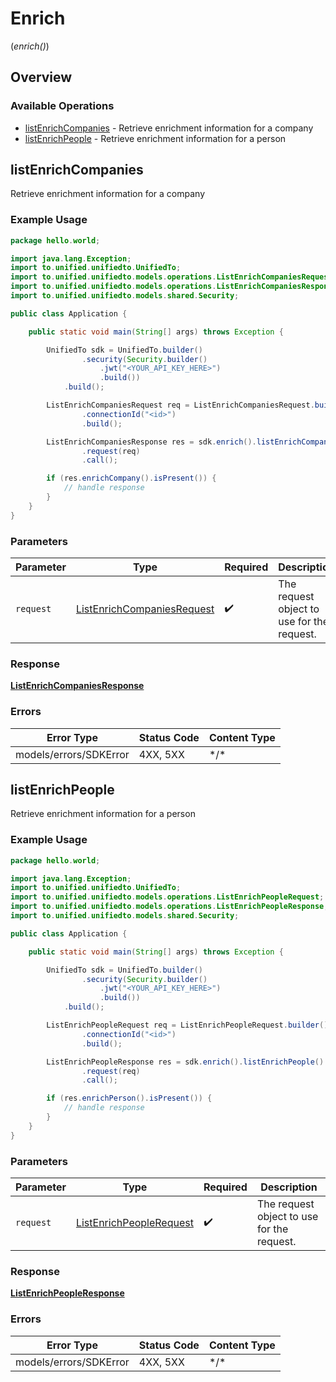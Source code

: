 # Enrich
(*enrich()*)

## Overview

### Available Operations

* [listEnrichCompanies](#listenrichcompanies) - Retrieve enrichment information for a company
* [listEnrichPeople](#listenrichpeople) - Retrieve enrichment information for a person

## listEnrichCompanies

Retrieve enrichment information for a company

### Example Usage

```java
package hello.world;

import java.lang.Exception;
import to.unified.unifiedto.UnifiedTo;
import to.unified.unifiedto.models.operations.ListEnrichCompaniesRequest;
import to.unified.unifiedto.models.operations.ListEnrichCompaniesResponse;
import to.unified.unifiedto.models.shared.Security;

public class Application {

    public static void main(String[] args) throws Exception {

        UnifiedTo sdk = UnifiedTo.builder()
                .security(Security.builder()
                    .jwt("<YOUR_API_KEY_HERE>")
                    .build())
            .build();

        ListEnrichCompaniesRequest req = ListEnrichCompaniesRequest.builder()
                .connectionId("<id>")
                .build();

        ListEnrichCompaniesResponse res = sdk.enrich().listEnrichCompanies()
                .request(req)
                .call();

        if (res.enrichCompany().isPresent()) {
            // handle response
        }
    }
}
```

### Parameters

| Parameter                                                                           | Type                                                                                | Required                                                                            | Description                                                                         |
| ----------------------------------------------------------------------------------- | ----------------------------------------------------------------------------------- | ----------------------------------------------------------------------------------- | ----------------------------------------------------------------------------------- |
| `request`                                                                           | [ListEnrichCompaniesRequest](../../models/operations/ListEnrichCompaniesRequest.md) | :heavy_check_mark:                                                                  | The request object to use for the request.                                          |

### Response

**[ListEnrichCompaniesResponse](../../models/operations/ListEnrichCompaniesResponse.md)**

### Errors

| Error Type             | Status Code            | Content Type           |
| ---------------------- | ---------------------- | ---------------------- |
| models/errors/SDKError | 4XX, 5XX               | \*/\*                  |

## listEnrichPeople

Retrieve enrichment information for a person

### Example Usage

```java
package hello.world;

import java.lang.Exception;
import to.unified.unifiedto.UnifiedTo;
import to.unified.unifiedto.models.operations.ListEnrichPeopleRequest;
import to.unified.unifiedto.models.operations.ListEnrichPeopleResponse;
import to.unified.unifiedto.models.shared.Security;

public class Application {

    public static void main(String[] args) throws Exception {

        UnifiedTo sdk = UnifiedTo.builder()
                .security(Security.builder()
                    .jwt("<YOUR_API_KEY_HERE>")
                    .build())
            .build();

        ListEnrichPeopleRequest req = ListEnrichPeopleRequest.builder()
                .connectionId("<id>")
                .build();

        ListEnrichPeopleResponse res = sdk.enrich().listEnrichPeople()
                .request(req)
                .call();

        if (res.enrichPerson().isPresent()) {
            // handle response
        }
    }
}
```

### Parameters

| Parameter                                                                     | Type                                                                          | Required                                                                      | Description                                                                   |
| ----------------------------------------------------------------------------- | ----------------------------------------------------------------------------- | ----------------------------------------------------------------------------- | ----------------------------------------------------------------------------- |
| `request`                                                                     | [ListEnrichPeopleRequest](../../models/operations/ListEnrichPeopleRequest.md) | :heavy_check_mark:                                                            | The request object to use for the request.                                    |

### Response

**[ListEnrichPeopleResponse](../../models/operations/ListEnrichPeopleResponse.md)**

### Errors

| Error Type             | Status Code            | Content Type           |
| ---------------------- | ---------------------- | ---------------------- |
| models/errors/SDKError | 4XX, 5XX               | \*/\*                  |